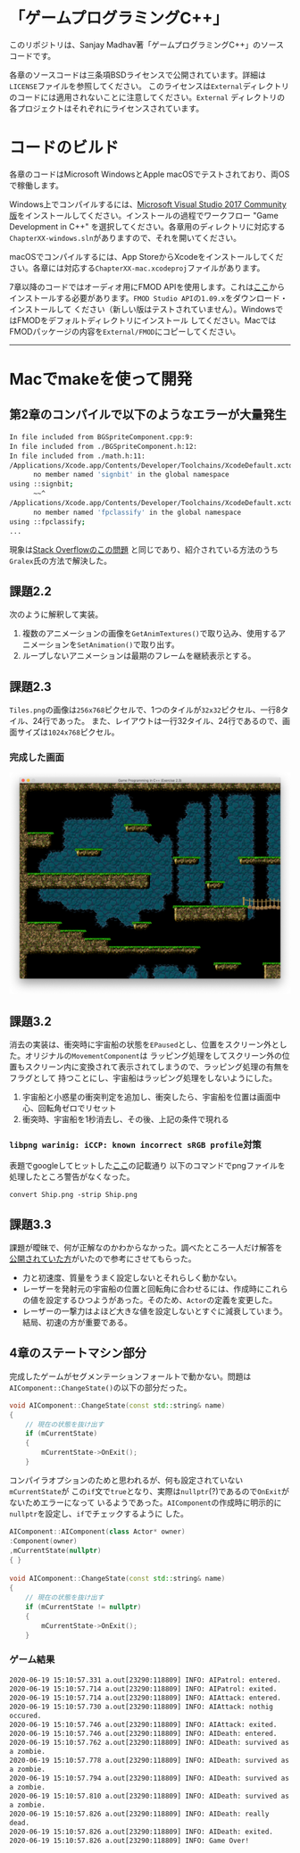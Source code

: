 # 「ゲームプログラミングC++」

このリポジトリは、Sanjay Madhav著「ゲームプログラミングC++」のソースコードです。

各章のソースコードは三条項BSDライセンスで公開されています。詳細は`LICENSE`ファイルを参照してください。
このライセンスは`External`ディレクトリのコードには適用されないことに注意してください。`External`
ディレクトリの各プロジェクトはそれぞれにライセンスされています。

# コードのビルド

各章のコードはMicrosoft WindowsとApple macOSでテストされており、両OSで稼働します。

Windows上でコンパイルするには、[Microsoft Visual Studio 2017 Community版](https://www.visualstudio.com/downloads/)をインストールしてください。インストールの過程でワークフロー
"Game Development in C++" を選択してください。各章用のディレクトリに対応する`ChapterXX-windows.sln`がありますので、それを開いてください。

macOSでコンパイルするには、App StoreからXcodeをインストールしてください。各章には対応する`ChapterXX-mac.xcodeproj`ファイルがあります。

7章以降のコードではオーディオ用にFMOD APIを使用します。これは[ここ](https://www.fmod.com/download)から
インストールする必要があります。`FMOD Studio API`の`1.09.x`をダウンロード・インストールして
ください（新しい版はテストされていません）。WindowsではFMODをデフォルトディレクトリにインストール
してください。MacではFMODパッケージの内容を`External/FMOD`にコピーしてください。

-------------------------------------

# Macでmakeを使って開発

## 第2章のコンパイルで以下のようなエラーが大量発生

```bash
In file included from BGSpriteComponent.cpp:9:
In file included from ./BGSpriteComponent.h:12:
In file included from ./math.h:11:
/Applications/Xcode.app/Contents/Developer/Toolchains/XcodeDefault.xctoolchain/usr/include/c++/v1/cmath:318:9: error:
      no member named 'signbit' in the global namespace
using ::signbit;
      ~~^
/Applications/Xcode.app/Contents/Developer/Toolchains/XcodeDefault.xctoolchain/usr/include/c++/v1/cmath:319:9: error:
      no member named 'fpclassify' in the global namespace
using ::fpclassify;
...
```

現象は[Stack Overflowのこの問題](https://stackoverflow.com/questions/58628377/catalina-c-using-cmath-headers-yield-error-no-member-named-signbit-in-th)
と同じであり、紹介されている方法のうち`Gralex`氏の方法で解決した。

## 課題2.2

次のように解釈して実装。

1. 複数のアニメーションの画像を`GetAnimTextures()`で取り込み、使用するアニメーションを`SetAnimation()`で取り出す。
2. ループしないアニメーションは最期のフレームを継続表示とする。

## 課題2.3

`Tiles.png`の画像は`256x768`ピクセルで、1つのタイルが`32x32`ピクセル、一行8タイル、24行であった。
また、レイアウトは一行32タイル、24行であるので、画面サイズは`1024x768`ピクセル。

### 完成した画面

![完成した画面](Exercises/2.3/Assets/screen.png)

## 課題3.2

消去の実装は、衝突時に宇宙船の状態を`EPaused`とし、位置をスクリーン外とした。オリジナルの`MovementComponent`は
ラッピング処理をしてスクリーン外の位置もスクリーン内に変換されて表示されてしまうので、ラッピング処理の有無をフラグとして
持つことにし、宇宙船はラッピング処理をしないようにした。

1. 宇宙船と小惑星の衝突判定を追加し、衝突したら、宇宙船を位置は画面中心、回転角ゼロでリセット
2. 衝突時、宇宙船を1秒消去し、その後、上記の条件で現れる

### `libpng warinig: iCCP: known incorrect sRGB profile`対策

表題でgoogleしてヒットした[ここ](https://www.henjins-toolbox.tech/entry/opencv_error1)の記載通り
以下のコマンドでpngファイルを処理したところ警告がなくなった。

```
convert Ship.png -strip Ship.png
```

## 課題3.3

課題が曖昧で、何が正解なのかわからなかった。調べたところ一人だけ解答を
[公開されていた方](https://github.com/TimFenwick15/game-programming)がいたので参考にさせてもらった。

- 力と初速度、質量をうまく設定しないとそれらしく動かない。
- レーザーを発射元の宇宙船の位置と回転角に合わせるには、作成時にこれらの値を設定するひつようがあった。そのため、`Actor`の定義を変更した。
- レーザーの一撃力はよほど大きな値を設定しないとすぐに減衰していまう。結局、初速の方が重要である。

## 4章のステートマシン部分

完成したゲームがセグメンテーションフォールトで動かない。問題は`AIComponent::ChangeState()`の以下の部分だった。

```c++
void AIComponent::ChangeState(const std::string& name)
{
    // 現在の状態を抜け出す
    if (mCurrentState)
    {
        mCurrentState->OnExit();
    }
```

コンパイラオプションのためと思われるが、何も設定されていない`mCurrentState`が
この`if`文で`true`となり、実際は`nullptr`(?)であるので`OnExit`がないためエラーになって
いるようであった。`AIComponent`の作成時に明示的に`nullptr`を設定し、`if`でチェックするように
した。

```c++
AIComponent::AIComponent(class Actor* owner)
:Component(owner)
,mCurrentState(nullptr)
{ }

void AIComponent::ChangeState(const std::string& name)
{
    // 現在の状態を抜け出す
    if (mCurrentState != nullptr)
    {
        mCurrentState->OnExit();
    }
```

### ゲーム結果

```
2020-06-19 15:10:57.331 a.out[23290:118809] INFO: AIPatrol: entered.
2020-06-19 15:10:57.714 a.out[23290:118809] INFO: AIPatrol: exited.
2020-06-19 15:10:57.714 a.out[23290:118809] INFO: AIAttack: entered.
2020-06-19 15:10:57.730 a.out[23290:118809] INFO: AIAttack: nothig occured.
2020-06-19 15:10:57.746 a.out[23290:118809] INFO: AIAttack: exited.
2020-06-19 15:10:57.746 a.out[23290:118809] INFO: AIDeath: entered.
2020-06-19 15:10:57.762 a.out[23290:118809] INFO: AIDeath: survived as a zombie.
2020-06-19 15:10:57.778 a.out[23290:118809] INFO: AIDeath: survived as a zombie.
2020-06-19 15:10:57.794 a.out[23290:118809] INFO: AIDeath: survived as a zombie.
2020-06-19 15:10:57.810 a.out[23290:118809] INFO: AIDeath: survived as a zombie.
2020-06-19 15:10:57.826 a.out[23290:118809] INFO: AIDeath: really dead.
2020-06-19 15:10:57.826 a.out[23290:118809] INFO: AIDeath: exited.
2020-06-19 15:10:57.826 a.out[23290:118809] INFO: Game Over!
```

